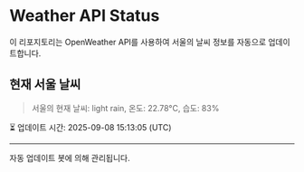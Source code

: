 
# Weather API Status

이 리포지토리는 OpenWeather API를 사용하여 서울의 날씨 정보를 자동으로 업데이트합니다.

## 현재 서울 날씨
> 서울의 현재 날씨: light rain, 온도: 22.78°C, 습도: 83%

⏳ 업데이트 시간: 2025-09-08 15:13:05 (UTC)

---
자동 업데이트 봇에 의해 관리됩니다.
